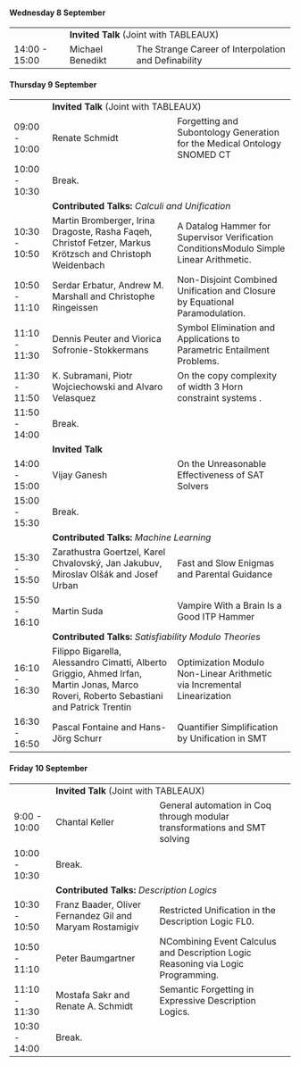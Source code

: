 <h4>Wednesday 8 September</h4>

<table>
  <tbody>
  <tr>
    <td ></td>
    <td  colspan="2"><span ><b>Invited Talk</b> (Joint with TABLEAUX)</span></td>
  </tr>
  <tr>
    <td  >14:00 - 15:00</td>
    <td  >Michael Benedikt</td>
    <td >The Strange Career of Interpolation and Definability</td>
  </tr>
  </tbody>
</table>  

<h4>Thursday 9 September</h4>
<table>
  <tbody>
  <tr>
    <td ></td>
    <td  colspan="2"><span ><b>Invited Talk</b>  (Joint with TABLEAUX)</span></td>
  </tr>
  <tr>
    <td  >09:00 - 10:00</td>
    <td  >Renate Schmidt</td>
    <td >Forgetting and Subontology Generation for the Medical Ontology SNOMED CT</td>
  </tr>
  <tr>
    <td >10:00 - 10:30</td>
    <td  colspan="2"><span >Break.</span></td>
  </tr>
  <tr>
    <td ></td>
    <td  colspan="2"><b>Contributed Talks:</b> <i>Calculi and Unification</i></td>
  </tr>
  <tr>
    <td >10:30 - 10:50</td>
    <td ><span >Martin Bromberger, Irina Dragoste, Rasha Faqeh, Christof Fetzer, Markus Krötzsch and Christoph Weidenbach</span></td>
    <td ><span >A Datalog Hammer for Supervisor Verification ConditionsModulo Simple Linear Arithmetic.</span></td>
  </tr>
  <tr>
    <td >10:50 - 11:10</td>
    <td >Serdar Erbatur, Andrew M. Marshall and Christophe Ringeissen</td>
    <td ><span >Non-Disjoint Combined Unification and Closure by Equational Paramodulation.</span></td>
  </tr>
  <tr>
    <td >11:10 - 11:30</td>
    <td ><span >Dennis Peuter and Viorica Sofronie-Stokkermans</span></td>
    <td ><span >Symbol Elimination and Applications to Parametric Entailment Problems.</span></td>
  </tr>
  <tr>
    <td >11:30 - 11:50</td>
    <td ><span >K. Subramani, Piotr Wojciechowski and Alvaro Velasquez</span></td>
    <td ><span >On the copy complexity of width 3 Horn constraint systems
.</span></td>
  </tr>
  <tr>
    <td >11:50 - 14:00</td>
    <td  colspan="2"><span >Break.</span></td>
  </tr>
  <tr>
    <td ></td>
     <td  colspan="2"><b>Invited Talk</b> </td>
  </tr>
  <tr>
    <td  >14:00 - 15:00</td>
    <td  >Vijay Ganesh</td>
    <td >On the Unreasonable Effectiveness of SAT Solvers</td>
  </tr>
  <tr>
    <td >15:00 - 15:30</td>
    <td  colspan="2"><span >Break.</span></td>
  </tr>
  <tr>
    <td ></td>
    <td  colspan="2"><b >Contributed Talks:</b><i > Machine Learning </i></td>
  </tr>
  <tr>
    <td >15:30 - 15:50</td>
    <td ><span> Zarathustra Goertzel, Karel Chvalovský, Jan Jakubuv, Miroslav Olšák and Josef Urban</span></td>
    <td ><span >Fast and Slow Enigmas and Parental Guidance</span></td>
  </tr>
  <tr>
    <td >15:50 - 16:10</td>
    <td ><span >Martin Suda</span></td>
    <td ><span >Vampire With a Brain Is a Good ITP Hammer</span></td>
  </tr>
  <tr>
    <td ></td>
    <td  colspan="2"><b >Contributed Talks:</b> <i>Satisfiability Modulo Theories</i></td>
  </tr>
  <tr>
    <td >16:10 - 16:30</td>
    <td ><span >Filippo Bigarella, Alessandro Cimatti, Alberto Griggio, Ahmed Irfan, Martin Jonas, Marco Roveri, Roberto Sebastiani and Patrick Trentin</span></td>
    <td ><span >Optimization Modulo Non-Linear Arithmetic via Incremental Linearization</span></td>
  </tr>
  <tr>
    <td >16:30 - 16:50</td>
    <td ><span >Pascal Fontaine and Hans-Jörg Schurr</span></td>
    <td ><span >Quantifier Simplification by Unification in SMT</span></td>
  </tr>
  </tbody>
</table>

<h4>Friday 10 September</h4>
<table>
  <tbody>
  <tr>
    <td ></td>
    <td  colspan="2"><span ><b>Invited Talk</b> (Joint with TABLEAUX)</span></td>
  </tr>
  <tr>
    <td  >9:00 - 10:00</td>
    <td  >Chantal Keller</td>
    <td >General automation in Coq through modular transformations and SMT solving</td>
  </tr>
  <tr>
    <td >10:00 - 10:30</td>
    <td  colspan="2"><span >Break.</span></td>
  </tr>
    
  <tr>
    <td ></td>
    <td  colspan="2"><b>Contributed Talks:</b> <i>Description Logics</i></td>
  </tr>
  <tr>
    <td >10:30 - 10:50</td>
    <td ><span >Franz Baader, Oliver Fernandez Gil and Maryam Rostamigiv</span></td>
    <td ><span >Restricted Unification in the Description Logic FL0.</span></td>
  </tr>
  <tr>
    <td >10:50 - 11:10</td>
    <td >Peter Baumgartner</td>
    <td ><span >NCombining Event Calculus and Description Logic Reasoning via Logic Programming.</span></td>
  </tr>
  <tr>
    <td >11:10 - 11:30</td>
    <td ><span >Mostafa Sakr and Renate A. Schmidt</span></td>
    <td ><span >Semantic Forgetting in Expressive Description Logics.</span></td>
  </tr>
  <tr>
    <td >10:30 - 14:00</td>
    <td  colspan="2"><span >Break.</span></td>
  </tr>

  </tbody>
</table>


